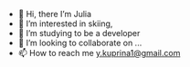 - 👋 Hi, there I’m Julia
- 👀 I’m interested in skiing, 
- 🌱 I’m studying to be a developer
- 💞️ I’m looking to collaborate on ...
- 📫 How to reach me y.kuprina1@gmail.com

<!---
JK-Julia-Kuprina/JK-Julia-Kuprina is a ✨ special ✨ repository because its `README.md` (this file) appears on your GitHub profile.
You can click the Preview link to take a look at your changes.
--->
